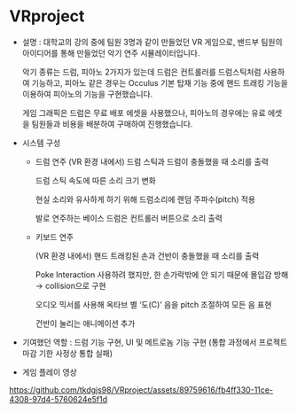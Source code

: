 # VRproject

- 설명 : 대학교의 강의 중에 팀원 3명과 같이 만들었던 VR 게임으로, 밴드부 팀원의 아이디어를 통해 만들었던 악기 연주 시뮬레이터입니다.

  악기 종류는 드럼, 피아노 2가지가 있는데 드럼은 컨트롤러를 드럼스틱처럼 사용하여 기능하고, 피아노 같은 경우는 Occulus 기본 탑재 기능 중에 핸드 트래킹 기능을 이용하여 피아노의 기능을 구현했습니다.

  게임 그래픽은 드럼은 무료 배포 에셋을 사용했으나, 피아노의 경우에는 유료 에셋을 팀원들과 비용을 배분하여 구매하여 진행했습니다.

- 시스템 구성
  - 드럼 연주
    (VR 환경 내에서) 드럼 스틱과 드럼이 충돌했을 때 소리를 출력
    
    드럼 스틱 속도에 따른 소리 크기 변화
    
    현실 소리와 유사하게 하기 위해 드럼소리에 랜덤 주파수(pitch) 적용
    
    발로 연주하는 베이스 드럼은 컨트롤러 버튼으로 소리 출력
    
  - 키보드 연주
  
    (VR 환경 내에서) 핸드 트래킹된 손과 건반이 충돌했을 때 소리를 출력
    
    Poke Interaction 사용하려 했지만, 한 손가락밖에 안 되기 때문에 몰입감 방해 → collision으로 구현
    
    오디오 믹서를 사용해 옥타브 별 ‘도(C)’ 음을 pitch 조절하여 모든 음 표현
    
    건반이 눌리는 애니메이션 추가

- 기여했던 역할 : 드럼 기능 구현, UI 및 메트로놈 기능 구현 (통합 과정에서 프로젝트 마감 기한 사정상 통합 실패)

- 게임 플레이 영상
  
  

https://github.com/tkdgjs98/VRproject/assets/89759616/fb4ff330-11ce-4308-97d4-5760624e5f1d


